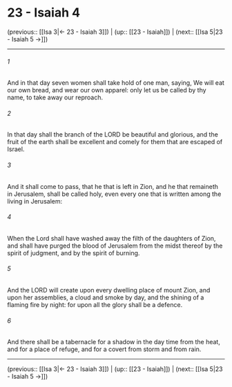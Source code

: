 # 23 - Isaiah 4

(previous:: [[Isa 3|← 23 - Isaiah 3]]) | (up:: [[23 - Isaiah]]) | (next:: [[Isa 5|23 - Isaiah 5 →]])

***


###### 1 
And in that day seven women shall take hold of one man, saying, We will eat our own bread, and wear our own apparel: only let us be called by thy name, to take away our reproach. 

###### 2 
In that day shall the branch of the LORD be beautiful and glorious, and the fruit of the earth shall be excellent and comely for them that are escaped of Israel. 

###### 3 
And it shall come to pass, that he that is left in Zion, and he that remaineth in Jerusalem, shall be called holy, even every one that is written among the living in Jerusalem: 

###### 4 
When the Lord shall have washed away the filth of the daughters of Zion, and shall have purged the blood of Jerusalem from the midst thereof by the spirit of judgment, and by the spirit of burning. 

###### 5 
And the LORD will create upon every dwelling place of mount Zion, and upon her assemblies, a cloud and smoke by day, and the shining of a flaming fire by night: for upon all the glory shall be a defence. 

###### 6 
And there shall be a tabernacle for a shadow in the day time from the heat, and for a place of refuge, and for a covert from storm and from rain.

***

(previous:: [[Isa 3|← 23 - Isaiah 3]]) | (up:: [[23 - Isaiah]]) | (next:: [[Isa 5|23 - Isaiah 5 →]])

